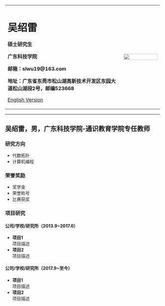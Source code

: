 <div>
<table border="0">
  <tr>
    <td width="75%">
      <h1>吴绍雷</h1>
      <p><b>硕士研究生</b></p>
      <p><b>广东科技学院</b></p>
      <p><b>邮箱：slwu19@163.com</b></p>
      <p><b>地址：广东省东莞市松山湖高新技术开发区东园大道松山湖段2号，邮编523668</b></p>
      <p><a href="/index-en.html">English Version</a></p>
    </td>
    <td width="25%">
      <img src="/zhengjianzhao.jpg" width="100%">
    </td>
  </tr>
</table>
</div>

---

吴绍雷，男，广东科技学院-通识教育学院专任教师
---



### 研究方向
- 代数拓扑
- 计算机编程

### 荣誉奖励
- 奖学金
- 荣誉称号
- 比赛获奖

### 项目研究
#### 公司/学校/研究所（2013.9~2017.6）
- **项目1**  
项目描述
- **项目2**  
项目描述

#### 公司/学校/研究所（2017.9~至今）
- **项目1**  
项目描述
- **项目2**  
项目描述

